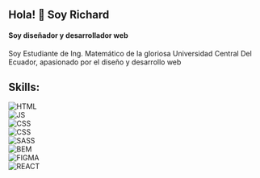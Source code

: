 ## Hola! 👋 Soy Richard
#### Soy diseñador y desarrollador web


Soy Estudiante de Ing. Matemático de la gloriosa Universidad Central Del Ecuador, apasionado por el diseño y desarrollo web

## Skills:
![HTML](https://img.shields.io/badge/HTML-lightblue?style=for-the-badge&logo=BEM&logoColor=black&labelColor=white)<br>
![JS](https://img.shields.io/badge/JavaScript-yellow?style=for-the-badge&logo=Javascript&logoColor=black&labelColor=white)<br>
![CSS](https://img.shields.io/badge/Css3-blue?style=for-the-badge&logo=CSS&logoColor=black&labelColor=white)<br>
![CSS](https://img.shields.io/badge/nodejs-blue?style=for-the-badge&logo=CSS&logoColor=black&labelColor=white)<br>
![SASS](https://img.shields.io/badge/SASS-yellow?style=for-the-badge&logo=SASS&logoColor=black&labelColor=white)<br>
![BEM](https://img.shields.io/badge/bem-lightblue?style=for-the-badge&logo=BEM&logoColor=black&labelColor=white)<br>
![FIGMA](https://img.shields.io/badge/figma-violet?style=for-the-badge&logo=figma&logoColor=black&labelColor=white)<br>
![REACT](https://img.shields.io/badge/react-green?style=for-the-badge&logo=react&logoColor=black&labelColor=white)<br>




